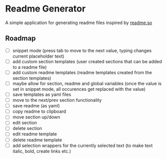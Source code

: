 # Readme Generator

A simple application for generating readme files inspired by [readme.so](https://readme.so/)

## Roadmap

- [ ] snippet mode (press tab to move to the next value, typing changes current placeholder text)
- [ ] add custom section templates (user created sections that can be added to a readme file)
- [ ] add custom readme templates (readme templates created from the section templates)
- [ ] maybe allow for section, readme and global variables (once the value is set in snippet mode, all occurences get replaced with the value)
- [ ] save templates as yaml files
- [ ] move to the next/prev section functionality
- [ ] save readme (as yaml)
- [ ] copy readme to clipboard
- [ ] move section up/down
- [ ] edit section
- [ ] delete section
- [ ] edit readme template
- [ ] delete readme template
- [ ] add selection wrappers for the currently selected text (to make text italic, bold, create links etc.)
